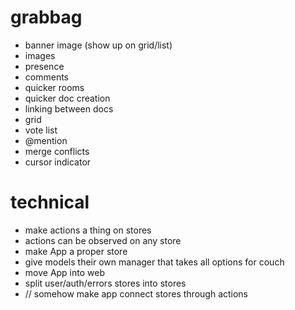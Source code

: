 # grabbag

  - banner image (show up on grid/list)
  - images
  - presence
  - comments
  - quicker rooms
  - quicker doc creation
  - linking between docs
  - grid
  - vote list
  - @mention
  - merge conflicts
  - cursor indicator

# technical

- make actions a thing on stores
- actions can be observed on any store
- make App a proper store
- give models their own manager that takes all options for couch
- move App into web
- split user/auth/errors stores into stores
- // somehow make app connect stores through actions
